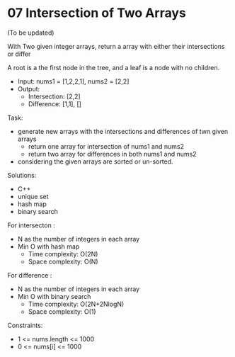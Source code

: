 # 07 Intersection of Two Arrays

(To be updated)

With Two given integer arrays, return a array with either their intersections or differ

A root is a the first node in the tree, and a leaf is a node with no children.

- Input: nums1 = [1,2,2,1], nums2 = [2,2]
- Output: 
    - Intersection: [2,2]
    - Difference: [1,1], []

Task:
- generate new arrays with the intersections and differences of twn given arrays
    - return one array for intersection of nums1 and nums2
    - return two array for differences in both nums1 and nums2
- considering the given arrays are sorted or un-sorted.

Solutions:
- C++
- unique set
- hash map
- binary search

For intersecton :
- N as the number of integers in each array
- Min O with hash map
    - Time complexity: O(2N)
    - Space complexity: O(N)

For difference : 
- N as the number of integers in each array
- Min O with binary search
    - Time complexity: O(2N+2NlogN)
    - Space complexity: O(1)

Constraints:
- 1 <= nums.length <= 1000
- 0 <= nums[i] <= 1000



